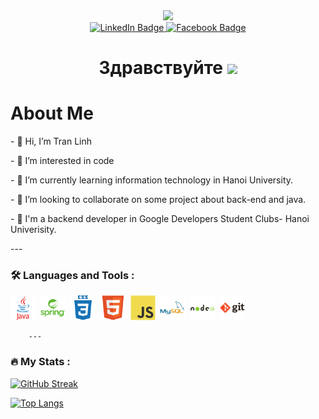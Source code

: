 <div id="header" align="center">
  <img src="https://media.giphy.com/media/M9gbBd9nbDrOTu1Mqx/giphy.gif" width="100"/>
<div id="badges">
  <a href="https://www.linkedin.com/in/l%C4%A9nh-tr%E1%BA%A7n-kh%E1%BA%AFc/">
    <img src="https://img.shields.io/badge/LinkedIn-blue?style=for-the-badge&logo=linkedin&logoColor=white" alt="LinkedIn Badge"/>
  </a>
   <a href="https://www.facebook.com/StenbenC">
    <img src="https://img.shields.io/badge/Facebook-blue?style=for-the-badge&logo=Facebook&logoColor=white" alt="Facebook Badge"/>
  </a>
</div>
<h1>
  Здравствуйте
  <img src="https://media.giphy.com/media/hvRJCLFzcasrR4ia7z/giphy.gif" width="30px"/>
</h1>
</div>
<div>
  <h1> About Me </h1>
 <p>- 👋 Hi, I’m Tran Linh</p>
  <p>- 👀 I’m interested in code</p>
    <p>
      - 🌱 I’m currently learning information technology in Hanoi University.
    </p>
    <p>
      - 💞️ I’m looking to collaborate on some project about back-end and java.
    </p>
   <p>- 🏫 I'm a backend developer in Google Developers Student Clubs- Hanoi Univerisity.</p>
 </div>
 ---

### :hammer_and_wrench: Languages and Tools :
<div><img src="https://github.com/devicons/devicon/blob/master/icons/java/java-original-wordmark.svg" title="Java" alt="Java" width="40" height="40"/>&nbsp;
        <img src="https://github.com/devicons/devicon/blob/master/icons/spring/spring-original-wordmark.svg" title="Spring" alt="Spring" width="40" height="40"/>&nbsp;
        <img src="https://github.com/devicons/devicon/blob/master/icons/css3/css3-plain-wordmark.svg"  title="CSS3" alt="CSS" width="40" height="40"/>&nbsp;
        <img src="https://github.com/devicons/devicon/blob/master/icons/html5/html5-original.svg" title="HTML5" alt="HTML" width="40" height="40"/>&nbsp;
        <img src="https://github.com/devicons/devicon/blob/master/icons/javascript/javascript-original.svg" title="JavaScript" alt="JavaScript" width="40" height="40"/>&nbsp;
       <img src="https://github.com/devicons/devicon/blob/master/icons/mysql/mysql-original-wordmark.svg" title="MySQL"  alt="MySQL" width="40" height="40"/>&nbsp;
        <img src="https://github.com/devicons/devicon/blob/master/icons/nodejs/nodejs-original-wordmark.svg" title="NodeJS" alt="NodeJS" width="40" height="40"/>&nbsp;
        <img src="https://github.com/devicons/devicon/blob/master/icons/git/git-original-wordmark.svg" title="Git" **alt="Git" width="40" height="40"/></div>
        
        ---

### :fire: My Stats :
[![GitHub Streak](https://github-readme-streak-stats.herokuapp.com?user=StebenC0912&theme=dark)](https://git.io/streak-stats)

[![Top Langs](https://github-readme-stats.vercel.app/api/top-langs/?username=StebenC0912&layout=compact&theme=dark)](https://github.com/anuraghazra/github-readme-stats)
<!---
StebenC0912/StebenC0912 is a ✨ special ✨ repository because its `README.md` (this file) appears on your GitHub profile.
You can click the Preview link to take a look at your changes.
--->
